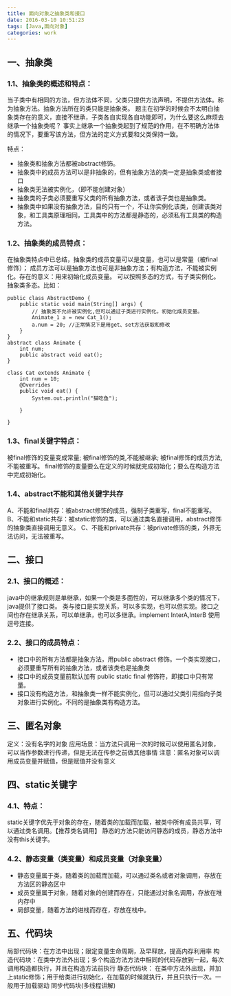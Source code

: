 ```yaml
---
title: 面向对象之抽象类和接口
date: 2016-03-10 10:51:23
tags: [Java,面向对象]
categories: work
---
```

 
## 一、抽象类
### 1.1、抽象类的概述和特点：
当子类中有相同的方法，但方法体不同，父类只提供方法声明，不提供方法体。称为抽象方法。抽象方法所在的类只能是抽象类。
题主在初学的时候会不太明白抽象类存在的意义，直接不继承，子类各自实现各自功能即可，为什么要这么麻烦去继承一个抽象类呢？
事实上继承一个抽象类起到了规范的作用，在不明确方法体的情况下，要重写该方法，但方法的定义方式要和父类保持一致。

<!-- more -->


特点：
- 抽象类和抽象方法都被abstract修饰。
- 抽象类中的成员方法可以是非抽象的，但有抽象方法的类一定是抽象类或者接口
- 抽象类无法被实例化，（即不能创建对象）
- 抽象类的子类必须要重写父类的所有抽象方法，或者该子类也是抽象类。
- 抽象类中如果没有抽象方法，目的只有一个，不让你实例化该类，创建该类对象，和工具类原理相同，工具类中的方法都是静态的，必须私有工具类的构造方法。
 
### 1.2、抽象类的成员特点：
在抽象类特点中已总结，抽象类的成员变量可以是变量，也可以是常量（被final修饰）；
成员方法可以是抽象方法也可是非抽象方法；有构造方法，不能被实例化。存在的意义：用来初始化成员变量。
可以按照多态的方式，有子类实例化。抽象类多态。比如：

```
public class AbstractDemo {
	public static void main(String[] args) {
		// 抽象类不允许被实例化,但可以通过子类进行实例化，初始化成员变量。
		Animate_1 a = new Cat_1(); 
		a.num = 20; //正常情况下是用get、set方法获取和修改
	}
}
abstract class Animate { 
	int num;
	public abstract void eat(); 
}

class Cat extends Animate {
	int num = 10; 
	@Overrides
	public void eat() { 
		System.out.println("猫吃鱼");

	}

}
```

### 1.3、final关键字特点：
被final修饰的变量变成常量;
被final修饰的类,不能被继承;
被final修饰的成员方法,不能被重写。
final修饰的变量要么在定义的时候就完成初始化；要么在构造方法中完成初始化。

### 1.4、abstract不能和其他关键字共存
A、不能和final共存：被abstract修饰的成员，强制子类重写，final不能重写。
B、不能和static共存：被static修饰的类，可以通过类名直接调用，abstract修饰的抽象类直接调用无意义。
C、不能和private共存：被private修饰的类，外界无法访问，无法被重写。


## 二、接口
### 2.1、接口的概述：
java中的继承规则是单继承，如果一个类是多面性的，可以继承多个类的情况下，java提供了接口类。
类与接口是实现关系，可以多实现，也可以但实现。接口之间也存在继承关系，可以单继承，也可以多继承。implement InterA,InterB 使用逗号连接。

### 2.2、接口的成员特点：
- 接口中的所有方法都是抽象方法，用public abstract 修饰。一个类实现接口，必须要重写所有的抽象方法，或者该类也是抽象类
- 接口中的成员变量前默认加有 public static final 修饰符，即接口中只有常量。
- 接口没有构造方法，和抽象类一样不能实例化，但可以通过父类引用指向子类对象进行实例化。不同的是抽象类有构造方法。

## 三、匿名对象
定义：没有名字的对象
应用场景：当方法只调用一次的时候可以使用匿名对象，可以当作参数进行传递，但是无法在传参之前做其他事情
注意：匿名对象可以调用成员变量并赋值，但是赋值并没有意义	

## 四、static关键字
### 4.1、特点：
static关键字优先于对象的存在，随着类的加载而加载，被类中所有成员共享，可以通过类名调用。【推荐类名调用】
静态的方法只能访问静态的成员，静态方法中没有this关键字。

### 4.2、静态变量（类变量）和成员变量（对象变量）	
- 静态变量属于类，随着类的加载而加载，可以通过类名或者对象调用，存放在方法区的静态区中
- 成员变量属于对象，随着对象的创建而存在，只能通过对象名调用，存放在堆内存中
- 局部变量，随着方法的进栈而存在，存放在栈中。
 

## 五、代码块
局部代码块：在方法中出现；限定变量生命周期，及早释放，提高内存利用率
构造代码块：在类中方法外出现；多个构造方法方法中相同的代码存放到一起，每次调用构造都执行，并且在构造方法前执行
静态代码块： 在类中方法外出现，并加上static修饰；用于给类进行初始化，在加载的时候就执行，并且只执行一次。一般用于加载驱动 
同步代码块(多线程讲解)








